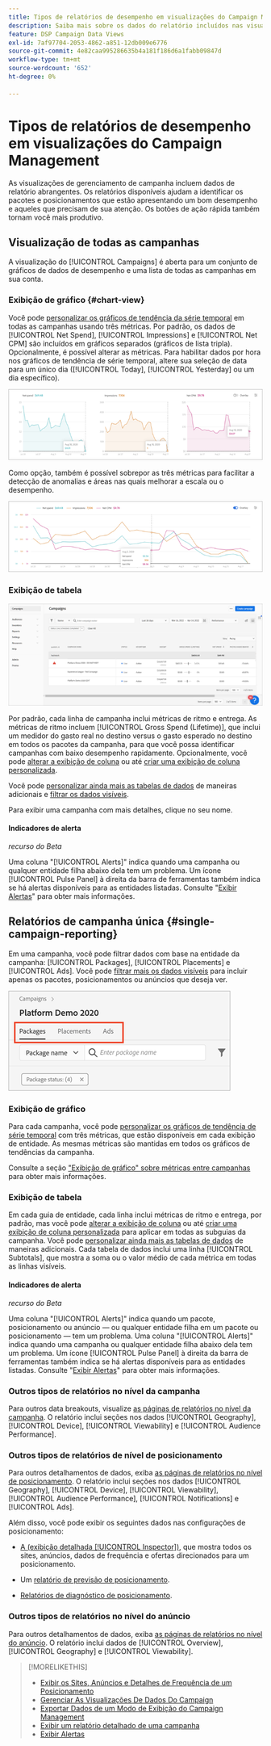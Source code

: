 ```yaml
---
title: Tipos de relatórios de desempenho em visualizações do Campaign Management
description: Saiba mais sobre os dados do relatório incluídos nas visualizações de gerenciamento de campanha.
feature: DSP Campaign Data Views
exl-id: 7af97704-2053-4862-a851-12db009e6776
source-git-commit: 4e82caa995286635b4a181f186d6a1fabb09847d
workflow-type: tm+mt
source-wordcount: '652'
ht-degree: 0%

---
```


# Tipos de relatórios de desempenho em visualizações do Campaign Management

As visualizações de gerenciamento de campanha incluem dados de relatório abrangentes. Os relatórios disponíveis ajudam a identificar os pacotes e posicionamentos que estão apresentando um bom desempenho e aqueles que precisam de sua atenção. Os botões de ação rápida também tornam você mais produtivo.

## Visualização de todas as campanhas

A visualização do [!UICONTROL Campaigns] é aberta para um conjunto de gráficos de dados de desempenho e uma lista de todas as campanhas em sua conta.

### Exibição de gráfico {#chart-view}

Você pode [personalizar os gráficos de tendência da série temporal](campaign-data-views-manage.md#data-visualizations-manage) em todas as campanhas usando três métricas. Por padrão, os dados de [!UICONTROL Net Spend], [!UICONTROL Impressions] e [!UICONTROL Net CPM] são incluídos em gráficos separados (gráficos de lista tripla). Opcionalmente, é possível alterar as métricas. Para habilitar dados por hora nos gráficos de tendência de série temporal, altere sua seleção de data para um único dia ([!UICONTROL Today], [!UICONTROL Yesterday] ou um dia específico).

![separar gráficos de tendências para três métricas](/help/dsp/assets/trend-chart-separate.png)

Como opção, também é possível sobrepor as três métricas para facilitar a detecção de anomalias e áreas nas quais melhorar a escala ou o desempenho.

![gráfico de tendências com sobreposição](/help/dsp/assets/trend-chart.png)

### Exibição de tabela

![Lista de campanhas](/help/dsp/assets/campaigns-list.png)

Por padrão, cada linha de campanha inclui métricas de ritmo e entrega. As métricas de ritmo incluem [!UICONTROL Gross Spend (Lifetime)], que inclui um medidor do gasto real no destino versus o gasto esperado no destino em todos os pacotes da campanha, para que você possa identificar campanhas com baixo desempenho rapidamente. Opcionalmente, você pode [alterar a exibição de coluna](campaign-data-views-manage.md#column-view-change) ou até [criar uma exibição de coluna personalizada](campaign-data-views-manage.md#column-view-create).

Você pode [personalizar ainda mais as tabelas de dados](campaign-data-views-manage.md#data-tables-manage) de maneiras adicionais e [filtrar os dados visíveis](campaign-data-views-manage.md#filter-data-tables).

Para exibir uma campanha com mais detalhes, clique no seu nome.

#### Indicadores de alerta

*recurso do Beta*

Uma coluna &quot;[!UICONTROL Alerts]&quot; indica quando uma campanha ou qualquer entidade filha abaixo dela tem um problema. Um ícone [!UICONTROL Pulse Panel] à direita da barra de ferramentas também indica se há alertas disponíveis para as entidades listadas. Consulte &quot;[Exibir Alertas](campaign-alerts.md)&quot; para obter mais informações.

## Relatórios de campanha única {#single-campaign-reporting}

Em uma campanha, você pode filtrar dados com base na entidade da campanha: [!UICONTROL Packages], [!UICONTROL Placements] e [!UICONTROL Ads]. Você pode [filtrar mais os dados visíveis](campaign-data-views-manage.md#filter-data-tables) para incluir apenas os pacotes, posicionamentos ou anúncios que deseja ver.

![Guias de entidade de campanha](/help/dsp/assets/campaign-subtabs.png)

### Exibição de gráfico

Para cada campanha, você pode [personalizar os gráficos de tendência de série temporal](campaign-data-views-manage.md#data-visualizations-manage) com três métricas, que estão disponíveis em cada exibição de entidade. As mesmas métricas são mantidas em todos os gráficos de tendências da campanha.

Consulte a seção [&quot;Exibição de gráfico&quot; sobre métricas entre campanhas](#chart-view) para obter mais informações.

### Exibição de tabela

Em cada guia de entidade, cada linha inclui métricas de ritmo e entrega, por padrão, mas você pode [alterar a exibição de coluna](campaign-data-views-manage.md#column-view-change) ou até [criar uma exibição de coluna personalizada](campaign-data-views-manage.md#column-view-create) para aplicar em todas as subguias da campanha. Você pode [personalizar ainda mais as tabelas de dados](campaign-data-views-manage.md#data-tables-manage) de maneiras adicionais. Cada tabela de dados inclui uma linha [!UICONTROL Subtotals], que mostra a soma ou o valor médio de cada métrica em todas as linhas visíveis.

#### Indicadores de alerta

*recurso do Beta*

Uma coluna &quot;[!UICONTROL Alerts]&quot; indica quando um pacote, posicionamento ou anúncio — ou qualquer entidade filha em um pacote ou posicionamento — tem um problema. Uma coluna &quot;[!UICONTROL Alerts]&quot; indica quando uma campanha ou qualquer entidade filha abaixo dela tem um problema. Um ícone [!UICONTROL Pulse Panel] à direita da barra de ferramentas também indica se há alertas disponíveis para as entidades listadas. Consulte &quot;[Exibir Alertas](campaign-alerts.md)&quot; para obter mais informações.

### Outros tipos de relatórios no nível da campanha

Para outros data breakouts, visualize [as páginas de relatórios no nível da campanha](/help/dsp/campaign-management/campaigns/campaign-view-report.md). O relatório inclui seções nos dados [!UICONTROL Geography], [!UICONTROL Device], [!UICONTROL Viewability] e [!UICONTROL Audience Performance].

### Outros tipos de relatórios de nível de posicionamento

Para outros detalhamentos de dados, exiba [as páginas de relatórios no nível de posicionamento](/help/dsp/campaign-management/placements/placement-view-report.md). O relatório inclui seções nos dados [!UICONTROL Geography], [!UICONTROL Device], [!UICONTROL Viewability], [!UICONTROL Audience Performance], [!UICONTROL Notifications] e [!UICONTROL Ads].

Além disso, você pode exibir os seguintes dados nas configurações de posicionamento:

* [A (exibição detalhada [!UICONTROL Inspector])](placement-details-view.md), que mostra todos os sites, anúncios, dados de frequência e ofertas direcionados para um posicionamento.

* Um [relatório de previsão de posicionamento](/help/dsp/campaign-management/reports/placement-forecast.md).

* [Relatórios de diagnóstico de posicionamento](/help/dsp/campaign-management/reports/placement-diagnostics.md).


### Outros tipos de relatórios no nível do anúncio

Para outros detalhamentos de dados, exiba [as páginas de relatórios no nível do anúncio](/help/dsp/campaign-management/ads/ad-view-report.md). O relatório inclui dados de [!UICONTROL Overview], [!UICONTROL Geography] e [!UICONTROL Viewability].

>[!MORELIKETHIS]
>
>* [Exibir os Sites, Anúncios e Detalhes de Frequência de um Posicionamento](placement-details-view.md)
>* [Gerenciar As Visualizações De Dados Do Campaign](campaign-data-views-manage.md)
>* [Exportar Dados de um Modo de Exibição do Campaign Management](campaign-export-data.md)
>* [Exibir um relatório detalhado de uma campanha](/help/dsp/campaign-management/campaigns/campaign-view-report.md)
>* [Exibir Alertas](campaign-alerts.md)
